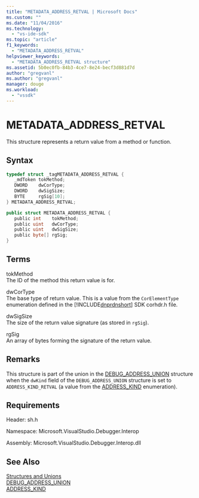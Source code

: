 ```yaml
---
title: "METADATA_ADDRESS_RETVAL | Microsoft Docs"
ms.custom: ""
ms.date: "11/04/2016"
ms.technology: 
  - "vs-ide-sdk"
ms.topic: "article"
f1_keywords: 
  - "METADATA_ADDRESS_RETVAL"
helpviewer_keywords: 
  - "METADATA_ADDRESS_RETVAL structure"
ms.assetid: 5b0ec0fb-84b3-4ce7-8e24-becf3d881d7d
author: "gregvanl"
ms.author: "gregvanl"
manager: douge
ms.workload: 
  - "vssdk"
---
```

# METADATA_ADDRESS_RETVAL
This structure represents a return value from a method or function.  
  
## Syntax  
  
```cpp  
typedef struct _tagMETADATA_ADDRESS_RETVAL {  
   _mdToken tokMethod;  
   DWORD    dwCorType;  
   DWORD    dwSigSize;  
   BYTE     rgSig[10];  
} METADATA_ADDRESS_RETVAL;  
```  
  
```csharp  
public struct METADATA_ADDRESS_RETVAL {  
   public int    tokMethod;  
   public uint   dwCorType;  
   public uint   dwSigSize;  
   public byte[] rgSig;  
}  
```  
  
## Terms  
 tokMethod  
 The ID of the method this return value is for.  
  
 dwCorType  
 The base type of return value. This is a value from the `CorElementType` enumeration defined in the [!INCLUDE[dnprdnshort](../../../code-quality/includes/dnprdnshort_md.md)] SDK corhdr.h file.  
  
 dwSigSize  
 The size of the return value signature (as stored in `rgSig`).  
  
 rgSig  
 An array of bytes forming the signature of the return value.  
  
## Remarks  
 This structure is part of the union in the [DEBUG_ADDRESS_UNION](../../../extensibility/debugger/reference/debug-address-union.md) structure when the `dwKind` field of the `DEBUG_ADDRESS_UNION` structure is set to `ADDRESS_KIND_RETVAL` (a value from the [ADDRESS_KIND](../../../extensibility/debugger/reference/address-kind.md) enumeration).  
  
## Requirements  
 Header: sh.h  
  
 Namespace: Microsoft.VisualStudio.Debugger.Interop  
  
 Assembly: Microsoft.VisualStudio.Debugger.Interop.dll  
  
## See Also  
 [Structures and Unions](../../../extensibility/debugger/reference/structures-and-unions.md)   
 [DEBUG_ADDRESS_UNION](../../../extensibility/debugger/reference/debug-address-union.md)   
 [ADDRESS_KIND](../../../extensibility/debugger/reference/address-kind.md)